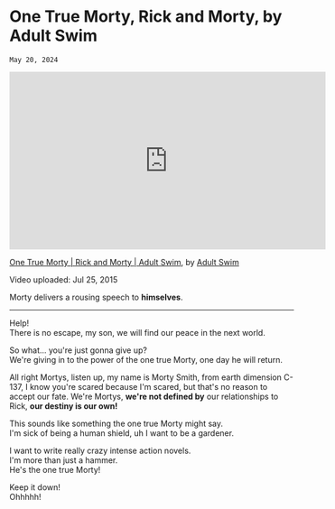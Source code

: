 # One True Morty, Rick and Morty, by Adult Swim
`May 20, 2024`

<iframe width="560" height="315" src="https://youtube.com/embed/0uzynaLi4Tg" frameborder="0" allow="accelerometer; autoplay; clipboard-write; encrypted-media; gyroscope; picture-in-picture" allowfullscreen></iframe>

[One True Morty | Rick and Morty | Adult Swim](https://youtube.com/watch?v=0uzynaLi4Tg), by [Adult Swim](https://adultswim.com/)

Video uploaded: Jul 25, 2015

Morty delivers a rousing speech to **himselves**.

---

Help!<br>
There is no escape, my son, we will find our peace in the next world.

So what... you're just gonna give up?<br>
We're giving in to the power of the one true Morty, one day he will return.

All right Mortys, listen up, my name is Morty Smith, from earth dimension C-137, I know you're scared because I'm scared, but that's no reason to accept our fate. We're Mortys, **we're not defined by** our relationships to Rick, **our destiny is our own!**

This sounds like something the one true Morty might say.<br>
I'm sick of being a human shield, uh I want to be a gardener.

I want to write really crazy intense action novels.<br>
I'm more than just a hammer.<br>
He's the one true Morty!

Keep it down!<br>
Ohhhhh!
